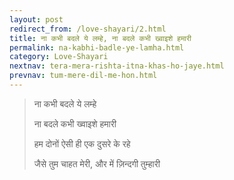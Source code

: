```yaml
---
layout: post
redirect_from: /love-shayari/2.html
title: ना कभी बदले ये लम्हे, ना बदले कभी ख्वाइशे हमारी
permalink: na-kabhi-badle-ye-lamha.html
category: Love-Shayari 
nextnav: tera-mera-rishta-itna-khas-ho-jaye.html
prevnav: tum-mere-dil-me-hon.html
---
```

> ना कभी बदले ये लम्हे 
> 
> ना बदले कभी ख्वाइशे हमारी
>  
> हम दोनों ऐसी ही एक दुसरे के रहे
>  
> जैसे तुम चाहत मेरी, और में ज़िन्दगी तुम्हारी 